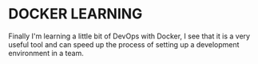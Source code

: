 # DOCKER LEARNING

Finally I'm learning a little bit of DevOps with Docker, I see that it is a very useful tool and can speed up the process of setting up a development environment in a team.